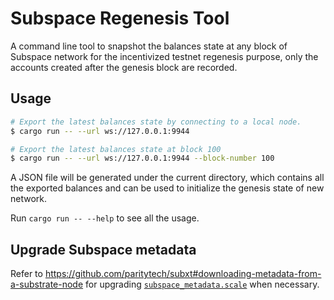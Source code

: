 # Subspace Regenesis Tool

A command line tool to snapshot the balances state at any block of Subspace network for the incentivized testnet regenesis purpose, only the accounts created after the genesis block are recorded.

## Usage

```bash
# Export the latest balances state by connecting to a local node.
$ cargo run -- --url ws://127.0.0.1:9944

# Export the latest balances state at block 100
$ cargo run -- --url ws://127.0.0.1:9944 --block-number 100
```

A JSON file will be generated under the current directory, which contains all the exported balances and can be used to initialize the genesis state of new network.

Run `cargo run -- --help` to see all the usage.

## Upgrade Subspace metadata

Refer to https://github.com/paritytech/subxt#downloading-metadata-from-a-substrate-node for upgrading [`subspace_metadata.scale`](./subspace_metadata.scale) when necessary.

